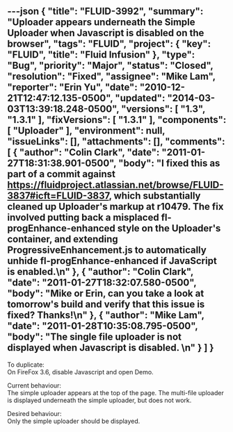 ---json
{
  "title": "FLUID-3992",
  "summary": "Uploader appears underneath the Simple Uploader when Javascript is disabled on the browser",
  "tags": "FLUID",
  "project": {
    "key": "FLUID",
    "title": "Fluid Infusion"
  },
  "type": "Bug",
  "priority": "Major",
  "status": "Closed",
  "resolution": "Fixed",
  "assignee": "Mike Lam",
  "reporter": "Erin Yu",
  "date": "2010-12-21T12:47:12.135-0500",
  "updated": "2014-03-03T13:39:18.248-0500",
  "versions": [
    "1.3",
    "1.3.1"
  ],
  "fixVersions": [
    "1.3.1"
  ],
  "components": [
    "Uploader"
  ],
  "environment": null,
  "issueLinks": [],
  "attachments": [],
  "comments": [
    {
      "author": "Colin Clark",
      "date": "2011-01-27T18:31:38.901-0500",
      "body": "I fixed this as part of a commit against <https://fluidproject.atlassian.net/browse/FLUID-3837#icft=FLUID-3837>, which substantially cleaned up Uploader's markup at r10479. The fix involved putting back a misplaced fl-progEnhance-enhanced style on the Uploader's container, and extending ProgressiveEnhancement.js to automatically unhide fl-progEnhance-enhanced if JavaScript is enabled.\n"
    },
    {
      "author": "Colin Clark",
      "date": "2011-01-27T18:32:07.580-0500",
      "body": "Mike or Erin, can you take a look at tomorrow's build and verify that this issue is fixed? Thanks!\n"
    },
    {
      "author": "Mike Lam",
      "date": "2011-01-28T10:35:08.795-0500",
      "body": "The single file uploader is not displayed when Javascript is disabled.  &#x20;\n"
    }
  ]
}
---
To duplicate:\
On FireFox 3.6, disable Javascript and open Demo.

Current behaviour:\
The simple uploader appears at the top of the page. The multi-file uploader is displayed underneath the simple uploader, but does not work.

Desired behaviour:\
Only the simple uploader should be displayed.&#x20;

        